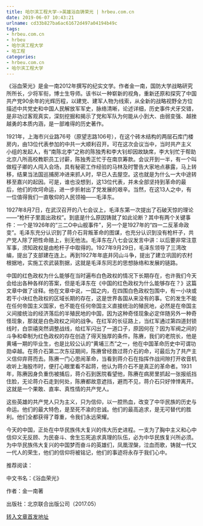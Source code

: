 ```yaml
---
title: 哈尔滨工程大学->英雄浴血铸荣光 | hrbeu.com.cn
date: 2019-06-07 10:43:21
urlname: cd33b827ba6ac61672d497a04194b49c
tags: 
- hrbeu.com.cn
- hrbeu
- 哈尔滨工程大学
- 哈工程
categories:
- hrbeu.com.cn
- 哈尔滨工程大学
---
```



《浴血荣光》是金一南2012年撰写的纪实文学。作者金一南，国防大学战略研究所所长，少将军衔，博士生导师。该书以一种崭新的视角，重新还原和探究了中国共产党90余年的光辉历程，以建党、建军人物为线索，从全新的战略视野全方位描述中共党史和中国人民解放军军史，脉络清晰，论述详细，历史事件犬牙交错，是非功过客观真实，深刻挖掘和揭示了党和军队为何能从小到大、由弱变强、越挫越勇的本质内涵，是一部难得的历史著作。

1921年，上海市兴业路76号（原望志路106号），在这个砖木结构的两层石库门楼房内，由13位代表参加的中共一大顺利召开。可在这次会议当中，当时共产主义小组的发起人，有“南陈北李”之称的陈独秀和李大钊却因故缺席，李大钊忙于帮助北京八所高校教职员工讨薪，陈独秀正忙于在南京筹款。会议开到一半，有一个叫做程子卿的人闯入会场，具有秘密工作经验的马林及时警告大家地点暴露，马上转移，结果当法国巡捕房冲进来抓人时，早已人去屋空。这也就是为什么一大中途转移至嘉兴的起因。可是，谁也没想到，这13位代表，并未全部坚持到革命的最后，他们的坎坷命运，进一步折射出了党发展的艰辛。当然，在这13人之中，有一位值得我们一直敬仰的人民领袖——毛泽东。

1927年8月7日，在武汉召开的八七会议上，毛泽东第一次提出了石破天惊的理论——“枪杆子里面出政权”。到底是什么原因铸就了如此论断？其中有两个关键事件：一个是1926年的“三二O中山舰事件”，另一个是1927年的“四一二反革命政变”。毛泽东充分认识到了蒋介石背叛革命的图谋，也充分认识到没有枪杆子，共产党人除了把性命赔上，别无他法。毛泽东在八七会议发言中讲：以后要非常注意军事，须知政权是由枪杆子中取得的。1927年9月29日，毛泽东领导了三湾改编，提出了支部建在连上。再到1927年年底井冈山斗争，提出了建立巩固的农村根据地，实施工农武装割据，这就是毛泽东同志的思想脉络和发展的链路。

中国的红色政权为什么能够在当时遍布白色政权的情况下长期存在，也许我们今天会给出各种各样的答案，但是毛泽东在《中国的红色政权为什么能够存在？》这篇文章中做了诠释。他在文章中说，一国之内，在四围白色政权包围中，有一小块或若干小块红色政权的区域长期的存在，这是世界各国从来没有的事。它的发生不能在任何帝国主义国家，也不能在任何帝国主义直接统治的殖民地，必然是在帝国主义间接统治的经济落后的半殖民地的中国，因为这种奇怪现象必定伴随另外一种奇怪现象，那就是白色政权之间的战争。在红军的长征路上，当红军通过第四道封锁线时，白崇禧突然调整战线，给红军闪出了一道口子，原因何在？因为军阀之间的斗争和牵制为红色政权的存在创造了得天独厚的条件。陈赓，我们的老院长，他是黄埔一期的毕业生，也是比较公认的“黄埔三杰”之一，他在中国革命历史中可谓功勋卓越。在蒋介石第二次东征期间，陈赓曾经救过蒋介石的命，可最后为了共产主义信仰弃蒋而去。陈赓一门心思闹革命，当看到蒋介石在指挥作战间隙打开收音机收听上海股市时，便打心眼里看不起蒋，他认为蒋介石不是真正的革命者。1931年，陈赓因身负重伤被捕后，蒋介石到医院看望他，陈赓在病房里抓起一张报纸挡住脸，无论蒋介石走到何处，陈赓都故意遮挡，避而不见，蒋介石只好悻悻离开。这就是一个果敢、直率、真性情的共产党人。

这些英雄的共产党人只为主义，只为信仰，以一腔热血，改变了中华民族的历史与命运。他们的最大特色，是至死不渝的忠诚。他们的最高追求，是无可替代的胜利。他们全都获得了尊重，令我们永远荣耀。

今天的中国，正处在中华民族伟大复兴的伟大历史进程。一支为了胸中主义和心中信仰义无反顾、为民奋斗、舍生忘死追求真理的队伍，必为中华民族复兴所必须。为中华民族伟大复兴的中国梦而奋斗的英雄们，凤凰涅槃，泣血而歌，铸就一代又一代人的荣生，他们的信仰将被铭记，他们的事迹将永存于我们心中。

推荐阅读：

中文书名：《浴血荣光》

作者：金一南著

出版社：北京联合出版公司（2017.05）





[转入文章首发地址](http://gongxue.cn/news/2019/201906/news_195698.html)